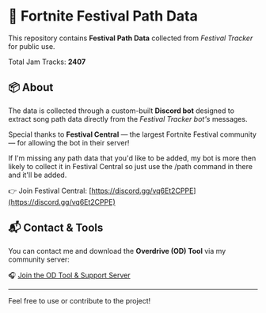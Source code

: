 # 🎵 Fortnite Festival Path Data

This repository contains **Festival Path Data** collected from *Festival Tracker* for public use.

Total Jam Tracks: **2407**

## 📦 About

The data is collected through a custom-built **Discord bot** designed to extract song path data directly from the *Festival Tracker bot's* messages.

Special thanks to **Festival Central** — the largest Fortnite Festival community — for allowing the bot in their server!

If I'm missing any path data that you'd like to be added, my bot is more then likely to collect it in Festival Central so just use the /path command in there and it'll be added.

👉 Join Festival Central: [https://discord.gg/vq6Et2CPPE](https://discord.gg/vq6Et2CPPE)

## 📬 Contact & Tools

You can contact me and download the **Overdrive (OD) Tool** via my community server:

🎧 [Join the OD Tool & Support Server](https://discord.gg/CkcCmx2WST)

---

Feel free to use or contribute to the project!
